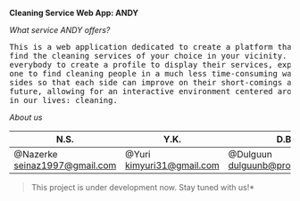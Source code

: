 **Cleaning Service Web App: ANDY** 
 
*What service ANDY offers?*
 
<pre>This is a web application dedicated to create a platform that makes it easier to both offer and 
find the cleaning services of your choice in your vicinity. The application gives the opportunity for 
everybody to create a profile to display their services, experience, and costs, and ensures time for 
one to find cleaning people in a much less time-consuming way. Ratings will be given for and from both 
sides so that each side can improve on their short-comings and build more reliable profiles in the 
future, allowing for an interactive environment centered around something we all need continuously 
in our lives: cleaning.
</pre>

*About us*

   N.S.                       |         Y.K.             |     D.B.                | A.B.                 |
--------------------------  |  ---------------------------- | -----------------------------| ------------------------------|
@Nazerke<br>seinaz1997@gmail.com|@Yuri<br>kimyuri31@gmail.com| @Dulguun<br>dulguunb@protonmail.com |@Ahmed<br>blejahmed@gmail.com


>This project is under development now. Stay tuned with us!*
